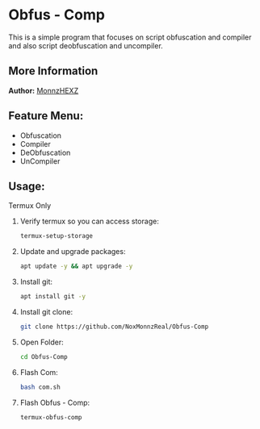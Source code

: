 # Obfus - Comp

This is a simple program that focuses on script obfuscation and compiler and also script deobfuscation and uncompiler.

## More Information

**Author:**
[MonnzHEXZ](https://github.com/MonnzHEXZ)

## Feature Menu:

- Obfuscation
- Compiler
- DeObfuscation
- UnCompiler

## Usage:

Termux Only

1. Verify termux so you can access storage:
   ```sh
   termux-setup-storage
   ```

2. Update and upgrade packages:

   ```sh
   apt update -y && apt upgrade -y
   ```

3. Install git:

   ```sh
   apt install git -y
   ```

4. Install git clone:

   ```sh
   git clone https://github.com/NoxMonnzReal/Obfus-Comp
   ```

5. Open Folder:

   ```sh
   cd Obfus-Comp
   ```

5. Flash Com:

   ```sh
   bash com.sh
   ```

6. Flash Obfus - Comp:

   ```sh
   termux-obfus-comp
   ```

